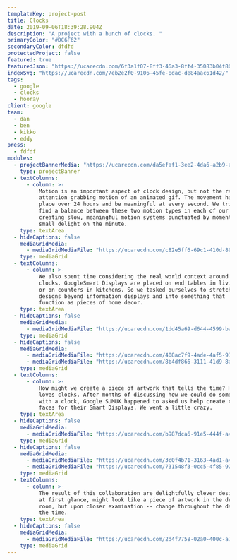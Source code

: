 ```yaml
---
templateKey: project-post
title: Clocks
date: 2019-09-06T18:39:28.904Z
description: "A project with a bunch of clocks. "
primaryColor: "#DC6F62"
secondaryColor: dfdfd
protectedProject: false
featured: true
featuredJson: "https://ucarecdn.com/6f3a1f07-8ff3-46a3-8ff4-35083b04f804/"
indexSvg: "https://ucarecdn.com/7eb2e2f0-9106-45fe-8dac-de84aac61d42/"
tags:
  - google
  - clocks
  - hooray
client: google
team:
  - dan
  - ben
  - kikko
  - eddy
press:
  - fdfdf
modules:
  - projectBannerMedia: "https://ucarecdn.com/da5efaf1-3ee2-4da6-a2b9-a682bcc5cf65/"
    type: projectBanner
  - textColumns:
      - column: >-
          Motion is an important aspect of clock design, but not the rapid,
          attention grabbing motion of an animated gif. The movement has to take
          place over 24 hours and be meaningful at every second. We tried to
          find a balance between these two motion types in each of our designs,
          creating slow, meaningful motion systems punctuated by moments of
          small delight on the minute.
    type: textArea
  - hideCaptions: false
    mediaGridMedia:
      - mediaGridMediaFile: "https://ucarecdn.com/c82e5ff6-69c1-410d-898c-d1f07182ca9a/"
    type: mediaGrid
  - textColumns:
      - column: >-
          We also spent time considering the real world context around these
          clocks. GoogleSmart Displays are placed on end tables in living rooms
          or on counters in kitchens. So we tasked ourselves to stretch our
          designs beyond information displays and into something that  could
          function as pieces of home decor.
    type: textArea
  - hideCaptions: false
    mediaGridMedia:
      - mediaGridMediaFile: "https://ucarecdn.com/1dd45a69-d644-4599-badd-e7697eb4569b/"
    type: mediaGrid
  - hideCaptions: false
    mediaGridMedia:
      - mediaGridMediaFile: "https://ucarecdn.com/408ac7f9-4ade-4af5-97b5-173660f20caa/"
      - mediaGridMediaFile: "https://ucarecdn.com/8b4df866-3111-41d9-8ad6-f7afc1d74925/"
    type: mediaGrid
  - textColumns:
      - column: >-
          How might we create a piece of artwork that tells the time? Hobbes
          loves clocks. After months of discussing how we could do something new
          with a clock, Google SUMUX happened to asked us help create clock
          faces for their Smart Displays. We went a little crazy.
    type: textArea
  - hideCaptions: false
    mediaGridMedia:
      - mediaGridMediaFile: "https://ucarecdn.com/b987dca6-91e5-444f-a4b9-986296a09b46/"
    type: mediaGrid
  - hideCaptions: false
    mediaGridMedia:
      - mediaGridMediaFile: "https://ucarecdn.com/3c0f4b71-3163-4ad1-a4d8-b2d3a36af5ad/"
      - mediaGridMediaFile: "https://ucarecdn.com/731548f3-0cc5-4f85-92da-152fbc18d0a8/"
    type: mediaGrid
  - textColumns:
      - column: >-
          The result of this collaboration are delightfully clever designs that,
          at first glance, might look like a piece of artwork in the drawing
          room, but upon closer examination -- change throughout the day to tell
          the time.
    type: textArea
  - hideCaptions: false
    mediaGridMedia:
      - mediaGridMediaFile: "https://ucarecdn.com/2d4f7758-02a0-400c-a744-e3b97350d289/"
    type: mediaGrid
---
```

